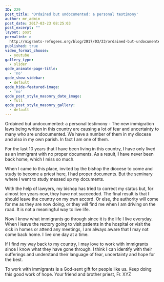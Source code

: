 ```yaml
---
ID: 229
post_title: 'Ordained but undocumented: a personal testimony'
author: mr_admin
post_date: 2017-03-23 08:25:03
post_excerpt: ""
layout: post
permalink: >
  http://migrants-refugees.org/blog/2017/03/23/ordained-but-undocumented-a-personal-testimony/
published: true
video_format_choose:
  - youtube
gallery_type:
  - slider
qode_animate-page-title:
  - 'no'
qode_show-sidebar:
  - default
qode_hide-featured-image:
  - 'no'
qode_post_style_masonry_date_image:
  - full
qode_post_style_masonry_gallery:
  - default
---
```

Ordained but undocumented: a personal testimony - The new immigration laws being written in this country are causing a lot of fear and uncertainty to many who are undocumented. We have a number of them in my diocese and also in my own parish. In fact I am one of them.

For the last 10 years that I have been living in this country, I have only lived as an immigrant with no proper documents. As a result, I have never been back home, which I miss so much.

When I came to this place, invited by the bishop the diocese to come and study to become a priest here, I had proper documents. But the seminary where I went to study messed up my documents.

With the help of lawyers, my bishop has tried to correct my status but, for almost ten years now, they have not succeeded. The final result is that I should leave the country on my own accord. Or else, the authority will come for me as they are now doing, or they will find me when I am driving on the road. It is not a meaningful way to live life.

Now I know what immigrants go through since it is the life I live everyday. When I leave the rectory going to visit patients in the hospital or visit the sick in homes or attend any meetings, I am always aware that I may not come back home. I live one day at a time.

If I find my way back to my country, I may love to work with immigrants since I know what they have gone through. I think I can identify with their sufferings and understand their language of fear, uncertainty and hope for the best.

To work with immigrants is a God-sent gift for people like us. Keep doing this good work of hope. Your friend and brother priest, Fr. XYZ